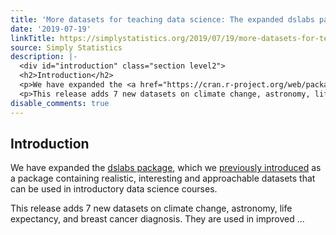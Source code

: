 ```yaml
---
title: 'More datasets for teaching data science: The expanded dslabs package'
date: '2019-07-19'
linkTitle: https://simplystatistics.org/2019/07/19/more-datasets-for-teaching-data-science-the-expanded-dslabs-package/
source: Simply Statistics
description: |-
  <div id="introduction" class="section level2">
  <h2>Introduction</h2>
  <p>We have expanded the <a href="https://cran.r-project.org/web/packages/dslabs/index.html">dslabs package</a>, which we <a href="https://simplystatistics.org/2018/01/22/the-dslabs-package-provides-datasets-for-teaching-data-science/">previously introduced</a> as a package containing realistic, interesting and approachable datasets that can be used in introductory data science courses.</p>
  <p>This release adds 7 new datasets on climate change, astronomy, life expectancy, and breast cancer diagnosis. They are used in improved  ...
disable_comments: true
---
```

<div id="introduction" class="section level2">
<h2>Introduction</h2>
<p>We have expanded the <a href="https://cran.r-project.org/web/packages/dslabs/index.html">dslabs package</a>, which we <a href="https://simplystatistics.org/2018/01/22/the-dslabs-package-provides-datasets-for-teaching-data-science/">previously introduced</a> as a package containing realistic, interesting and approachable datasets that can be used in introductory data science courses.</p>
<p>This release adds 7 new datasets on climate change, astronomy, life expectancy, and breast cancer diagnosis. They are used in improved  ...